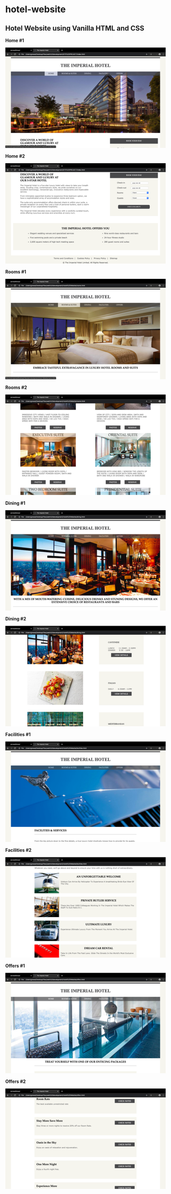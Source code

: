 # hotel-website #
## Hotel Website using Vanilla HTML and CSS ##

**Home #1**

![Home #1](images/screenshots/home.png)

**Home #2**

![Home #2](images/screenshots/home2.png)

**Rooms #1**

![Rooms #1](images/screenshots/rooms.png)

**Rooms #2**

![Rooms #2](images/screenshots/rooms2.png)

**Dining #1**

![Dining #1](images/screenshots/dining.png)

**Dining #2**

![Dining #2](images/screenshots/dining2.png)

**Facilities #1**

![Facilities #1](images/screenshots/faciities.png)

**Facilities #2**

![Facilities #2](images/screenshots/facilities2.png)

**Offers #1**

![Offers #1](images/screenshots/offers.png)

**Offers #2**

![Offers #2](images/screenshots/offers2.png)
